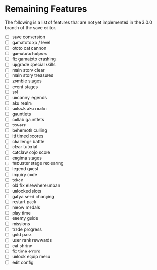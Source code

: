 # Remaining Features

The following is a list of features that are not yet implemented in the 3.0.0
branch of the save editor.

- [ ] save conversion
- [ ] gamatoto xp / level
- [ ] ototo cat cannon
- [ ] gamatoto helpers
- [ ] fix gamatoto crashing
- [ ] upgrade special skills
- [ ] main story clear
- [ ] main story treasures
- [ ] zombie stages
- [ ] event stages
- [ ] sol
- [ ] uncanny legends
- [ ] aku realm
- [ ] unlock aku realm
- [ ] gauntlets
- [ ] collab gauntlets
- [ ] towers
- [ ] behemoth culling
- [ ] itf timed scores
- [ ] challenge battle
- [ ] clear tutorial
- [ ] catclaw dojo score
- [ ] engima stages
- [ ] filibuster stage reclearing
- [ ] legend quest
- [ ] inquiry code
- [ ] token
- [ ] old fix elsewhere unban
- [ ] unlocked slots
- [ ] gatya seed changing
- [ ] restart pack
- [ ] meow medals
- [ ] play time
- [ ] enemy guide
- [ ] missions
- [ ] trade progress
- [ ] gold pass
- [ ] user rank rewwards
- [ ] cat shrine
- [ ] fix time errors
- [ ] unlock equip menu
- [ ] edit config